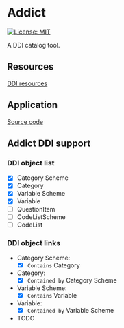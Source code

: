 # Addict

[![License: MIT](https://img.shields.io/badge/License-MIT-blue.svg)](https://opensource.org/licenses/MIT)

A DDI catalog tool.

## Resources

[DDI resources](./resources/README.md)

## Application

[Source code](./app/README.md)

## Addict DDI support

### DDI object list

- [x] Category Scheme
- [x] Category
- [x] Variable Scheme
- [x] Variable
- [ ] QuestionItem
- [ ] CodeListScheme
- [ ] CodeList

### DDI object links

- Category Scheme:
    - [x] `Contains` Category
- Category:
    - [x] `Contained by` Category Scheme
- Variable Scheme:
    - [x] `Contains` Variable
- Variable:
    - [x] `Contained by` Variable Scheme
- TODO